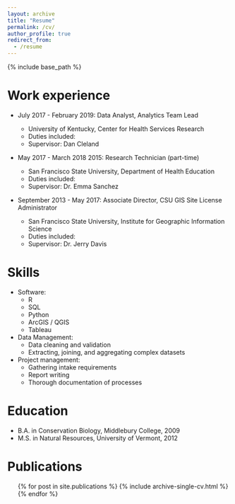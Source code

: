 ```yaml
---
layout: archive
title: "Resume"
permalink: /cv/
author_profile: true
redirect_from:
  - /resume
---
```


{% include base_path %}

Work experience
======
* July 2017 - February 2019: Data Analyst, Analytics Team Lead
  * University of Kentucky, Center for Health Services Research
  * Duties included:
  * Supervisor: Dan Cleland

* May 2017 - March 2018 2015: Research Technician (part-time)
  * San Francisco State University, Department of Health Education
  * Duties included: 
  * Supervisor: Dr. Emma Sanchez
 
* September 2013 - May 2017: Associate Director, CSU GIS Site License Administrator
  * San Francisco State University, Institute for Geographic Information Science
  * Duties included: 
  * Supervisor: Dr. Jerry Davis
  
Skills
======
* Software:
  * R
  * SQL
  * Python
  * ArcGIS / QGIS
  * Tableau
* Data Management:
  * Data cleaning and validation
  * Extracting, joining, and aggregating complex datasets  
* Project management:
  * Gathering intake requirements
  * Report writing
  * Thorough documentation of processes
 
Education
======
* B.A. in Conservation Biology, Middlebury College, 2009
* M.S. in Natural Resources, University of Vermont, 2012

Publications
======
  <ul>{% for post in site.publications %}
    {% include archive-single-cv.html %}
  {% endfor %}</ul>
  
